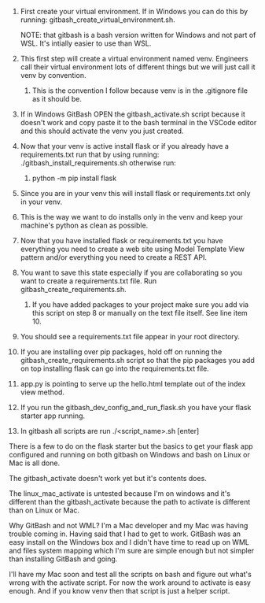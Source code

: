 1. First create your virtual environment. If in Windows you can do this by running: gitbash_create_virtual_environment.sh.
   
   NOTE: that gitbash is a bash version written for Windows and not part of WSL.  It's intially easier to use than WSL. 

2. This first step will create a virtual environment named venv. Engineers call their virtual environment lots of different things but we will just call it venv by convention. 
   1. This is the convention I follow because venv is in the .gitignore file as it should be.

3. If in Windows GitBash OPEN the gitbash_activate.sh script because it doesn't work and copy paste it to the bash terminal in the VSCode editor and this should activate the venv you just created. 

4. Now that your venv is active install flask or if you already have a requirements.txt run that by using running: ./gitbash_install_requirements.sh otherwise run:
   1. python -m pip install flask
   
5. Since you are in your venv this will install flask or requirements.txt only in your venv.
   
6. This is the way we want to do installs only in the venv and keep your machine's python as clean as possible.

7. Now that you have installed flask or requirements.txt you have everything you need to create a web site using Model Template View pattern and/or everything you need to create a REST API.

8. You want to save this state especially if you are collaborating so you want to create a requirements.txt file. Run gitbash_create_requirements.sh. 
   1. If you have added packages to your project make sure you add via this script on step 8 or manually on the text file itself. See line item 10. 

9. You should see a requirements.txt file appear in your root directory.

10. If you are installing over pip packages, hold off on running the gitbash_create_requirements.sh script so that the pip packages you add on top installing flask can go into the requirements.txt file.

11. app.py is pointing to serve up the hello.html template out of the index view method. 

12. If you run the gitbash_dev_config_and_run_flask.sh you have your flask starter app running.

13. In gitbash all scripts are run ./<script_name>.sh [enter]

There is a few to do on the flask starter but the basics to get your flask app configured and running on both gitbash on Windows and bash on Linux or Mac is all done.

The gitbash_activate doesn't work yet but it's contents does. 

The linux_mac_activate is untested because I'm on windows and it's different than the gitbash_activate because the path to activate is different than on Linux or Mac. 

Why GitBash and not WML? I'm a Mac developer and my Mac was having trouble coming in. Having said that I had to get to work.  GitBash was an easy install on the Windows box and I didn't have time to read up on WML and files system mapping which I'm sure are simple enough but not simpler than installing GitBash and going. 

I'll have my Mac soon and test all the scripts on bash and figure out what's wrong with the activate script.  For now the work around to activate is easy enough.  And if you know venv then that script is just a helper script. 

